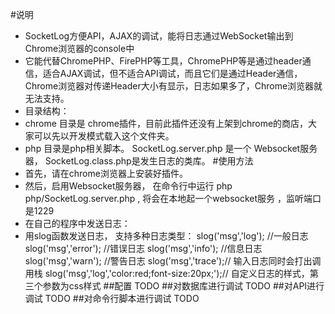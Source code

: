 #说明
* SocketLog方便API，AJAX的调试，能将日志通过WebSocket输出到Chrome浏览器的console中
* 它能代替ChromePHP、FirePHP等工具，ChromePHP等是通过header通信，适合AJAX调试，但不适合API调试，而且它们是通过Header通信，Chrome浏览器对传递Header大小有显示，日志如果多了，Chrome浏览器就无法支持。
* 目录结构：
* chrome 目录是 chrome插件，目前此插件还没有上架到chrome的商店，大家可以先以开发模式载入这个文件夹。
* php 目录是php相关脚本。   SocketLog.server.php 是一个 Websocket服务器，  SocketLog.class.php是发生日志的类库。
#使用方法
* 首先，请在chrome浏览器上安装好插件。
* 然后，启用Websocket服务器，  在命令行中运行 php php/SocketLog.server.php , 将会在本地起一个websocket服务 ，监听端口是1229
* 在自己的程序中发送日志：
    <?php
    include './php/SocketLog.class.php';
    slog('hello world');
    ?>
* 用slog函数发送日志， 支持多种日志类型：
    slog('msg','log');  //一般日志
    slog('msg','error'); //错误日志
    slog('msg','info'); //信息日志
    slog('msg','warn'); //警告日志
    slog('msg','trace');// 输入日志同时会打出调用栈
    slog('msg','log','color:red;font-size:20px;');// 自定义日志的样式，第三个参数为css样式
##配置
  TODO
##对数据库进行调试
  TODO
##对API进行调试
  TODO
##对命令行脚本进行调试
  TODO
